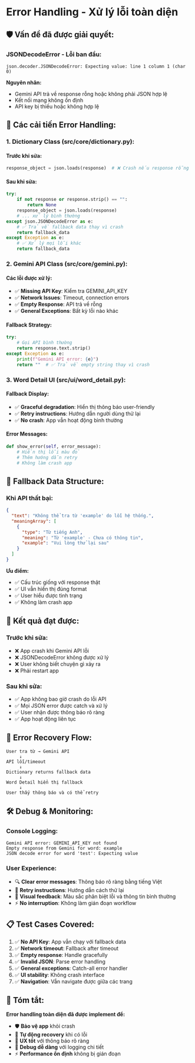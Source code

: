 # Error Handling - Xử lý lỗi toàn diện

## 🛡️ **Vấn đề đã được giải quyết:**

### **JSONDecodeError - Lỗi ban đầu:**

```
json.decoder.JSONDecodeError: Expecting value: line 1 column 1 (char 0)
```

**Nguyên nhân:**

- Gemini API trả về response rỗng hoặc không phải JSON hợp lệ
- Kết nối mạng không ổn định
- API key bị thiếu hoặc không hợp lệ

## 🔧 **Các cải tiến Error Handling:**

### **1. Dictionary Class (src/core/dictionary.py):**

#### **Trước khi sửa:**

```python
response_object = json.loads(response)  # ❌ Crash nếu response rỗng
```

#### **Sau khi sửa:**

```python
try:
    if not response or response.strip() == "":
        return None
    response_object = json.loads(response)
    # ... xử lý bình thường
except json.JSONDecodeError as e:
    # ✅ Trả về fallback data thay vì crash
    return fallback_data
except Exception as e:
    # ✅ Xử lý mọi lỗi khác
    return fallback_data
```

### **2. Gemini API Class (src/core/gemini.py):**

#### **Các lỗi được xử lý:**

- ✅ **Missing API Key**: Kiểm tra GEMINI_API_KEY
- ✅ **Network Issues**: Timeout, connection errors
- ✅ **Empty Response**: API trả về rỗng
- ✅ **General Exceptions**: Bất kỳ lỗi nào khác

#### **Fallback Strategy:**

```python
try:
    # Gọi API bình thường
    return response.text.strip()
except Exception as e:
    print(f"Gemini API error: {e}")
    return ""  # ✅ Trả về empty string thay vì crash
```

### **3. Word Detail UI (src/ui/word_detail.py):**

#### **Fallback Display:**

- ✅ **Graceful degradation**: Hiển thị thông báo user-friendly
- ✅ **Retry instructions**: Hướng dẫn người dùng thử lại
- ✅ **No crash**: App vẫn hoạt động bình thường

#### **Error Messages:**

```python
def show_error(self, error_message):
    # Hiển thị lỗi màu đỏ
    # Thêm hướng dẫn retry
    # Không làm crash app
```

## 📝 **Fallback Data Structure:**

### **Khi API thất bại:**

```json
{
  "text": "Không thể tra từ 'example' do lỗi hệ thống.",
  "meaningArray": [
    {
      "type": "Từ tiếng Anh",
      "meaning": "Từ 'example' - Chưa có thông tin",
      "example": "Vui lòng thử lại sau"
    }
  ]
}
```

**Ưu điểm:**

- ✅ Cấu trúc giống với response thật
- ✅ UI vẫn hiển thị đúng format
- ✅ User hiểu được tình trạng
- ✅ Không làm crash app

## 🎯 **Kết quả đạt được:**

### **Trước khi sửa:**

- ❌ App crash khi Gemini API lỗi
- ❌ JSONDecodeError không được xử lý
- ❌ User không biết chuyện gì xảy ra
- ❌ Phải restart app

### **Sau khi sửa:**

- ✅ App không bao giờ crash do lỗi API
- ✅ Mọi JSON error được catch và xử lý
- ✅ User nhận được thông báo rõ ràng
- ✅ App hoạt động liên tục

## 🔄 **Error Recovery Flow:**

```
User tra từ → Gemini API
     ↓
API lỗi/timeout
     ↓
Dictionary returns fallback data
     ↓
Word Detail hiển thị fallback
     ↓
User thấy thông báo và có thể retry
```

## 🛠️ **Debug & Monitoring:**

### **Console Logging:**

```
Gemini API error: GEMINI_API_KEY not found
Empty response from Gemini for word: example
JSON decode error for word 'test': Expecting value
```

### **User Experience:**

- 🔍 **Clear error messages**: Thông báo rõ ràng bằng tiếng Việt
- 🔄 **Retry instructions**: Hướng dẫn cách thử lại
- 🎨 **Visual feedback**: Màu sắc phân biệt lỗi và thông tin bình thường
- ⚡ **No interruption**: Không làm gián đoạn workflow

## 📋 **Test Cases Covered:**

1. ✅ **No API Key**: App vẫn chạy với fallback data
2. ✅ **Network timeout**: Fallback after timeout
3. ✅ **Empty response**: Handle gracefully
4. ✅ **Invalid JSON**: Parse error handling
5. ✅ **General exceptions**: Catch-all error handler
6. ✅ **UI stability**: Không crash interface
7. ✅ **Navigation**: Vẫn navigate được giữa các trang

## 🎉 **Tóm tắt:**

**Error handling toàn diện đã được implement để:**

- 🛡️ **Bảo vệ app** khỏi crash
- 🔄 **Tự động recovery** khi có lỗi
- 📱 **UX tốt** với thông báo rõ ràng
- 🔧 **Debug dễ dàng** với logging chi tiết
- ⚡ **Performance ổn định** không bị gián đoạn
